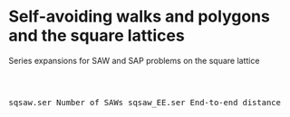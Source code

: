 # Self-avoiding walks and polygons and the square lattices
Series expansions for SAW and SAP problems on the square lattice <pre>

sqsaw.ser	Number of SAWs 
sqsaw_EE.ser	End-to-end distance    
